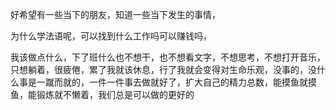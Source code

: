 好希望有一些当下的朋友，知道一些当下发生的事情，

为什么学法语呢，可以找到什么工作吗可以赚钱吗，

我该做点什么，下了班什么也不想干，也不想看文字，不想思考，不想打开音乐，只想躺着，很疲倦，累了我就该休息，行了我就会变得对生命乐观，没事的，没什么事是一蹴而就的，一件一件事去做就好了，扩大自己的精力总数，能摸鱼就摸鱼，能锻炼就不懒着，我们总是可以做的更好的